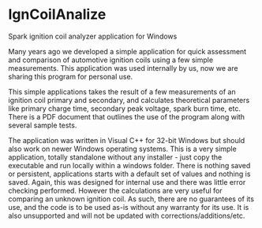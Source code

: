 # IgnCoilAnalize
Spark ignition coil analyzer application for Windows

Many years ago we developed a simple application for quick assessment and comparison of automotive ignition coils using a few simple measurements. This application was used internally by us, now we are sharing this program for personal use. 

This simple applications takes the result of a few measurements of an ignition coil primary and secondary, and calculates theoretical parameters like primary charge time, secondary peak voltage, spark burn time, etc. There is a PDF document that outlines the use of the program along with several sample tests.

The application was written in Visual C++ for 32-bit Windows but should also work on newer Windows operating systems. This is a very simple application, totally standalone without any installer - just copy the executable and run locally within a windows folder. There is nothing saved or persistent, applications starts with a default set of values and nothing is saved. Again, this was designed for internal use and there was little error checking performed. However the calculations are very useful for comparing an unknown ignition coil. As such, there are no guarantees of its use, and the code is to be used as-is without any warranty for its use. It is also unsupported and will not be updated with corrections/additions/etc.
